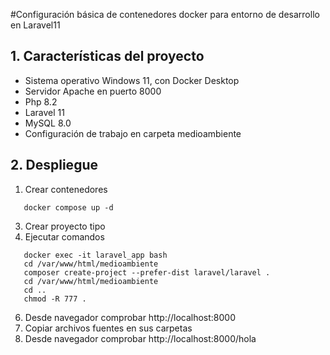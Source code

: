 #Configuración básica de contenedores docker para entorno de desarrollo en Laravel11

## 1. Características del proyecto
* Sistema operativo Windows 11, con Docker Desktop
* Servidor Apache en puerto 8000
* Php 8.2
* Laravel 11
* MySQL 8.0
* Configuración de trabajo en carpeta medioambiente

## 2. Despliegue

1. Crear contenedores
```
   docker compose up -d
```
3. Crear proyecto tipo
4. Ejecutar comandos
```
   docker exec -it laravel_app bash
   cd /var/www/html/medioambiente
   composer create-project --prefer-dist laravel/laravel .
   cd /var/www/html/medioambiente
   cd ..
   chmod -R 777 .
```
6. Desde navegador comprobar http://localhost:8000
7. Copiar archivos fuentes en sus carpetas
8. Desde navegador comprobar http://localhost:8000/hola



   
